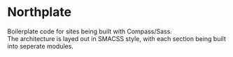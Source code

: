 Northplate
==========

Boilerplate code for sites being built with Compass/Sass.  
The architecture is layed out in SMACSS style, with each section being built into seperate modules.